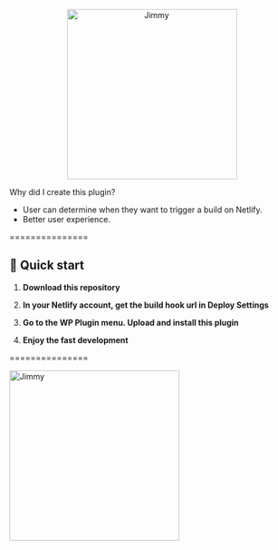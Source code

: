 <p align="center">
  <a href="https://www.jimmytruong.ca">
    <img alt="Jimmy" src="https://www.netlify.com/img/press/logos/full-logo-light.png" width="300" />
  </a>
</p>

Why did I create this plugin?

- User can determine when they want to trigger a build on Netlify.
- Better user experience.


===============
## 🚀 Quick start

1.  **Download this repository**

2.  **In your Netlify account, get the build hook url in Deploy Settings**

3.  **Go to the WP Plugin menu. Upload and install this plugin**

3.  **Enjoy the fast development**

===============

<img alt="Jimmy" src="https://alonedreamer.com/jimmymedia/netlify-min.png" width="300" />


